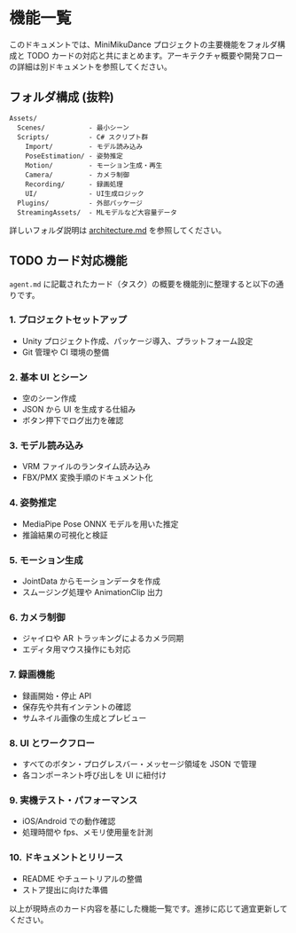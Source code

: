 # 機能一覧

このドキュメントでは、MiniMikuDance プロジェクトの主要機能をフォルダ構成と TODO カードの対応と共にまとめます。アーキテクチャ概要や開発フローの詳細は別ドキュメントを参照してください。

## フォルダ構成 (抜粋)

```
Assets/
  Scenes/           - 最小シーン
  Scripts/          - C# スクリプト群
    Import/         - モデル読み込み
    PoseEstimation/ - 姿勢推定
    Motion/         - モーション生成・再生
    Camera/         - カメラ制御
    Recording/      - 録画処理
    UI/             - UI生成ロジック
  Plugins/          - 外部パッケージ
  StreamingAssets/  - MLモデルなど大容量データ
```

詳しいフォルダ説明は [architecture.md](architecture.md) を参照してください。

## TODO カード対応機能

`agent.md` に記載されたカード（タスク）の概要を機能別に整理すると以下の通りです。

### 1. プロジェクトセットアップ
- Unity プロジェクト作成、パッケージ導入、プラットフォーム設定
- Git 管理や CI 環境の整備

### 2. 基本 UI とシーン
- 空のシーン作成
- JSON から UI を生成する仕組み
- ボタン押下でログ出力を確認

### 3. モデル読み込み
- VRM ファイルのランタイム読み込み
- FBX/PMX 変換手順のドキュメント化

### 4. 姿勢推定
- MediaPipe Pose ONNX モデルを用いた推定
- 推論結果の可視化と検証

### 5. モーション生成
- JointData からモーションデータを作成
- スムージング処理や AnimationClip 出力

### 6. カメラ制御
- ジャイロや AR トラッキングによるカメラ同期
- エディタ用マウス操作にも対応

### 7. 録画機能
- 録画開始・停止 API
- 保存先や共有インテントの確認
- サムネイル画像の生成とプレビュー

### 8. UI とワークフロー
- すべてのボタン・プログレスバー・メッセージ領域を JSON で管理
- 各コンポーネント呼び出しを UI に紐付け

### 9. 実機テスト・パフォーマンス
- iOS/Android での動作確認
- 処理時間や fps、メモリ使用量を計測

### 10. ドキュメントとリリース
- README やチュートリアルの整備
- ストア提出に向けた準備

以上が現時点のカード内容を基にした機能一覧です。進捗に応じて適宜更新してください。
